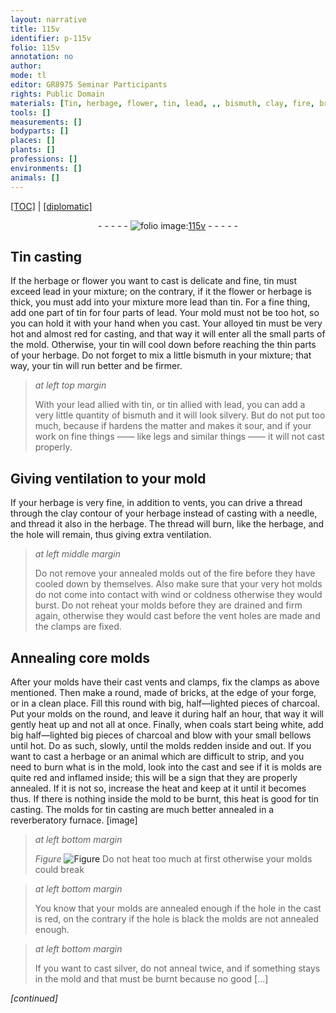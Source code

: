 ```yaml
---
layout: narrative
title: 115v
identifier: p-115v
folio: 115v
annotation: no
author:
mode: tl
editor: GR8975 Seminar Participants
rights: Public Domain
materials: [Tin, herbage, flower, tin, lead, ,, bismuth, clay, fire, bricks, charcoal, coals, silver]
tools: []
measurements: []
bodyparts: []
places: []
plants: []
professions: []
environments: []
animals: []
---
```


<p><a href="{{ site.baseurl }}/translation/">[TOC]</a> | <a href="{{ site.baseurl }}/texts/p-115v_tc/">[diplomatic]</a></p><div class="folio" align="center">- - - - - <a href="http://gallica.bnf.fr/ark:/12148/btv1b10500001g/f236.image" target="_blank"><img src="https://cu-mkp.github.io/2017-workshop-edition/assets/photo-icon.png" alt="folio image: " style="display:inline-block; margin-bottom:-3px;"/>115v</a> - - - - - </div>  
  

## <span class="m">Tin</span> casting

 
If the <span class="m">herbage</span> or <span class="m">flower</span> you want to cast is delicate and fine, <span class="m">tin</span> must exceed <span class="m">lead</span> in your mixture; on the contrary, if it the flower or herbage is thick, you must add into your mixture more <span class="m">lead</span> than <span class="m">tin</span>. For a fine thing<span class="m">,</span> add one part of <span class="m">tin</span> for four parts of <span class="m">lead</span>. Your mold must not be too hot, so you can hold it with your hand when you cast. Your alloyed <span class="m">tin</span> must be very hot and almost red for casting, and that way it will enter all the small parts of the mold. Otherwise, your tin will cool down before reaching the thin parts of your <span class="m">herbage</span>. Do not forget to mix a little <span class="m">bismuth</span> in your mixture; that way, your tin will run better and be firmer.
 
> *at left top margin*
> 
> 
>   With your <span class="m">lead</span> allied with <span class="m">tin</span>, or <span class="m">tin</span> allied with <span class="m">lead</span>, you can add a very little quantity of <span class="m">bismuth</span> and it will look silvery. But do not put too much, because if hardens the matter and makes it sour, and if your work on fine things —— like legs and similar things —— it will not cast properly.
 
 
  

## Giving ventilation to your mold

 
If your herbage is very fine, in addition to vents, you can drive a thread through the <span class="m">clay</span> contour of your herbage instead of casting with a needle, and thread it also in the herbage. The thread will burn, like the herbage, and the hole will remain, thus giving extra ventilation.
 
> *at left middle margin*
> 
> 
>   Do not remove your annealed molds out of the <span class="m">fire</span> before they have cooled down by themselves. Also make sure that your very hot molds do not come into contact with wind or coldness otherwise they would burst. Do not reheat your molds before they are drained and firm again, otherwise they would cast before the vent holes are made and the clamps are fixed.
 
 
  

## Annealing core molds

 
After your molds have their cast vents and clamps, fix the clamps as above mentioned. Then make a round, made of <span class="m">bricks</span>, at the edge of your forge, or in a clean place. Fill this round with big, half—lighted pieces of <span class="m">charcoal</span>. Put your molds on the round, and leave it during half an hour, that way it will gently heat up and not all at once. Finally, when <span class="m">coals</span> start being white, add big half—lighted big pieces of <span class="m">charcoal</span> and blow with your small bellows until hot. Do as such, slowly, until the molds redden inside and out. If you want to cast a herbage or an animal which are difficult to strip, and you need to burn what is in the mold, look into the cast and see if it is molds are quite red and inflamed inside; this will be a sign that they are properly annealed. If it is not so, increase the heat and keep at it until it becomes thus. If there is nothing inside the mold to be burnt, this heat is good for <span class="m">tin</span> casting. The molds for <span class="m">tin</span> casting are much better annealed in a reverberatory furnace.
 [image] 
> *at left bottom margin*
> 
> 
>   
> *Figure*
> <a href="https://drive.google.com/open?id=0B9-oNrvWdlO5dHVja3NnV0dmMlk" target="_blank"><img src="https://cu-mkp.github.io/GR8975-edition/assets/photo-icon.png" alt="Figure" style="display:inline-block; margin-bottom:-3px;"/></a>
 Do not heat too much at first otherwise your molds could break
 
> *at left bottom margin*
> 
> 
>   You know that your molds are annealed enough if the hole in the cast is red, on the contrary if the hole is black the molds are not annealed enough.
 
> *at left bottom margin*
> 
> 
>   If you want to cast <span class="m">silver</span>, do not anneal twice, and if something stays in the mold and that must be burnt because no good […]
 
*[continued]*
 
